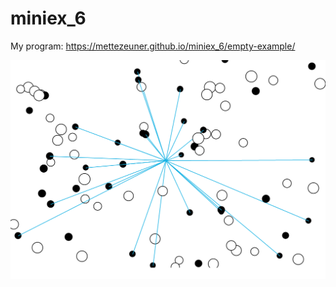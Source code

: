 # miniex_6

My program: <https://mettezeuner.github.io/miniex_6/empty-example/> 

![ScreenShot](https://github.com/MetteZeuner/miniex_6/blob/gh-pages/SkÃ¦rmbillede%202017-03-19%2021.27.40.png)
